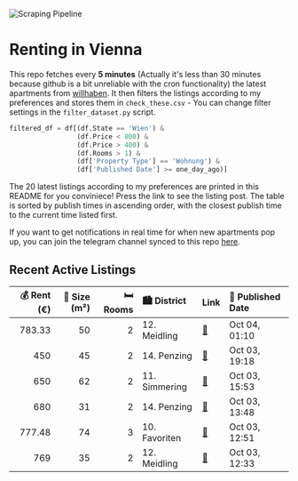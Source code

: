 ![Scraping Pipeline](https://github.com/AthomsG/renting-in-vienna/actions/workflows/run_pipeline.yml/badge.svg)


# Renting in Vienna

This repo fetches every **5 minutes** (Actually it's less than 30 minutes because github is a bit unreliable with the cron functionality) the latest apartments from [willhaben](https://www.willhaben.at/).
It then filters the listings according to my preferences and stores them in `check_these.csv` - You can change filter settings in the `filter_dataset.py` script.

```python
filtered_df = df[(df.State == 'Wien') & 
                 (df.Price < 800) &
                 (df.Price > 400) &
                 (df.Rooms > 1) &
                 (df['Property Type'] == 'Wohnung') &
                 (df['Published Date'] >= one_day_ago)]
```

The 20 latest listings according to my preferences are printed in this README for you conviniece! Press the link to see the listing post.
The table is sorted by publish times in ascending order, with the closest publish time to the current time listed first.

If you want to get notifications in real time for when new apartments pop up, you can join the telegram channel synced to this repo [here](https://t.me/+1HPAYOf5BSsyNTlk).

## Recent Active Listings

|   💰 Rent (€) |   📏 Size (m²) |   🛏️ Rooms | 🏙️ District   | Link                                                                                                                                                                                   | 📅 Published Date   |
|-------------:|--------------:|-----------:|:--------------|:---------------------------------------------------------------------------------------------------------------------------------------------------------------------------------------|:-------------------|
|       783.33 |            50 |          2 | 12. Meidling  | [🔗](https://www.willhaben.at/iad/immobilien/d/mietwohnungen/wien/wien-1120-meidling/b%C3%BCror%C3%A4umlichkeiten-%2A%2A-n%C3%A4he-u3/u4-%2A%2A-zur-befristeten-vermietung-1590846646/) | Oct 04, 01:10      |
|       450    |            45 |          2 | 14. Penzing   | [🔗](https://www.willhaben.at/iad/immobilien/d/mietwohnungen/wien/wien-1140-penzing/direktvergabe-gemeindewohnung-%28wohnticket-erforderlich%29-829888965/)                             | Oct 03, 19:18      |
|       650    |            62 |          2 | 11. Simmering | [🔗](https://www.willhaben.at/iad/immobilien/d/mietwohnungen/wien/wien-1110-simmering/direktvergabe-gemeindewohnung-2-zimmer-im-11bezirk.-vormerkschein-vor-30.09.2025-1585667311/)     | Oct 03, 15:53      |
|       680    |            31 |          2 | 14. Penzing   | [🔗](https://www.willhaben.at/iad/immobilien/d/mietwohnungen/wien/wien-1140-penzing/2-zimmer-wohnung-bei-u3-h%C3%BCtteldorfer-stra%C3%9Fe-1170552331/)                                  | Oct 03, 13:48      |
|       777.48 |            74 |          3 | 10. Favoriten | [🔗](https://www.willhaben.at/iad/immobilien/d/mietwohnungen/wien/wien-1100-favoriten/gemeindewohnung-10.-bez-3-zimmer-777151662/)                                                      | Oct 03, 12:51      |
|       769    |            35 |          2 | 12. Meidling  | [🔗](https://www.willhaben.at/iad/immobilien/d/mietwohnungen/wien/wien-1120-meidling/provisionsfrei-zweitbezug-loggia-2-zimmer-perfekter-schnitt-1722595930/)                           | Oct 03, 12:33      |
